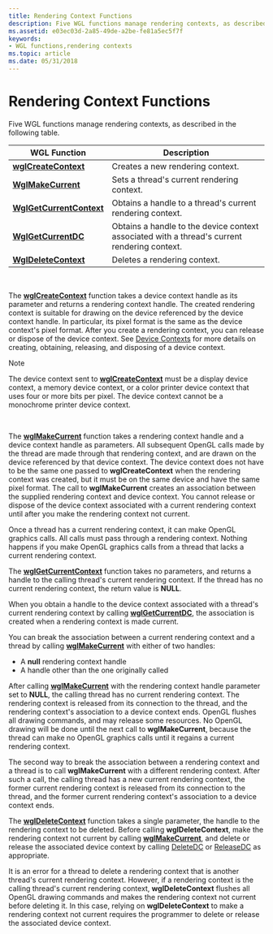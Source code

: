 ```yaml
---
title: Rendering Context Functions
description: Five WGL functions manage rendering contexts, as described in the following table.
ms.assetid: e03ec03d-2a85-49de-a2be-fe81a5ec5f7f
keywords:
- WGL functions,rendering contexts
ms.topic: article
ms.date: 05/31/2018
---
```


# Rendering Context Functions

Five WGL functions manage rendering contexts, as described in the following table.



| WGL Function                                         | Description                                                                                  |
|------------------------------------------------------|----------------------------------------------------------------------------------------------|
| [**wglCreateContext**](/windows/desktop/api/wingdi/nf-wingdi-wglcreatecontext)         | Creates a new rendering context.                                                             |
| [**WglMakeCurrent**](/windows/desktop/api/wingdi/nf-wingdi-wglmakecurrent)             | Sets a thread's current rendering context.                                                   |
| [**WglGetCurrentContext**](/windows/desktop/api/wingdi/nf-wingdi-wglgetcurrentcontext) | Obtains a handle to a thread's current rendering context.                                    |
| [**WglGetCurrentDC**](/windows/desktop/api/wingdi/nf-wingdi-wglgetcurrentdc)           | Obtains a handle to the device context associated with a thread's current rendering context. |
| [**WglDeleteContext**](/windows/desktop/api/wingdi/nf-wingdi-wgldeletecontext)         | Deletes a rendering context.                                                                 |



 

The [**wglCreateContext**](/windows/desktop/api/wingdi/nf-wingdi-wglcreatecontext) function takes a device context handle as its parameter and returns a rendering context handle. The created rendering context is suitable for drawing on the device referenced by the device context handle. In particular, its pixel format is the same as the device context's pixel format. After you create a rendering context, you can release or dispose of the device context. See [Device Contexts](https://docs.microsoft.com/windows/desktop/gdi/device-contexts) for more details on creating, obtaining, releasing, and disposing of a device context.

> [!Note]  
> The device context sent to [**wglCreateContext**](/windows/desktop/api/wingdi/nf-wingdi-wglcreatecontext) must be a display device context, a memory device context, or a color printer device context that uses four or more bits per pixel. The device context cannot be a monochrome printer device context.

 

The [**wglMakeCurrent**](/windows/desktop/api/wingdi/nf-wingdi-wglmakecurrent) function takes a rendering context handle and a device context handle as parameters. All subsequent OpenGL calls made by the thread are made through that rendering context, and are drawn on the device referenced by that device context. The device context does not have to be the same one passed to **wglCreateContext** when the rendering context was created, but it must be on the same device and have the same pixel format. The call to **wglMakeCurrent** creates an association between the supplied rendering context and device context. You cannot release or dispose of the device context associated with a current rendering context until after you make the rendering context not current.

Once a thread has a current rendering context, it can make OpenGL graphics calls. All calls must pass through a rendering context. Nothing happens if you make OpenGL graphics calls from a thread that lacks a current rendering context.

The [**wglGetCurrentContext**](/windows/desktop/api/wingdi/nf-wingdi-wglgetcurrentcontext) function takes no parameters, and returns a handle to the calling thread's current rendering context. If the thread has no current rendering context, the return value is **NULL**.

When you obtain a handle to the device context associated with a thread's current rendering context by calling [**wglGetCurrentDC**](/windows/desktop/api/wingdi/nf-wingdi-wglgetcurrentdc), the association is created when a rendering context is made current.

You can break the association between a current rendering context and a thread by calling [**wglMakeCurrent**](/windows/desktop/api/wingdi/nf-wingdi-wglmakecurrent) with either of two handles:

-   A **null** rendering context handle
-   A handle other than the one originally called

After calling [**wglMakeCurrent**](/windows/desktop/api/wingdi/nf-wingdi-wglmakecurrent) with the rendering context handle parameter set to **NULL**, the calling thread has no current rendering context. The rendering context is released from its connection to the thread, and the rendering context's association to a device context ends. OpenGL flushes all drawing commands, and may release some resources. No OpenGL drawing will be done until the next call to **wglMakeCurrent**, because the thread can make no OpenGL graphics calls until it regains a current rendering context.

The second way to break the association between a rendering context and a thread is to call **wglMakeCurrent** with a different rendering context. After such a call, the calling thread has a new current rendering context, the former current rendering context is released from its connection to the thread, and the former current rendering context's association to a device context ends.

The [**wglDeleteContext**](/windows/desktop/api/wingdi/nf-wingdi-wgldeletecontext) function takes a single parameter, the handle to the rendering context to be deleted. Before calling **wglDeleteContext**, make the rendering context not current by calling [**wglMakeCurrent**](/windows/desktop/api/wingdi/nf-wingdi-wglmakecurrent), and delete or release the associated device context by calling [DeleteDC](https://docs.microsoft.com/windows/desktop/api/wingdi/nf-wingdi-deletedc) or [ReleaseDC](https://docs.microsoft.com/windows/desktop/api/winuser/nf-winuser-releasedc) as appropriate.

It is an error for a thread to delete a rendering context that is another thread's current rendering context. However, if a rendering context is the calling thread's current rendering context, **wglDeleteContext** flushes all OpenGL drawing commands and makes the rendering context not current before deleting it. In this case, relying on **wglDeleteContext** to make a rendering context not current requires the programmer to delete or release the associated device context.

 

 





